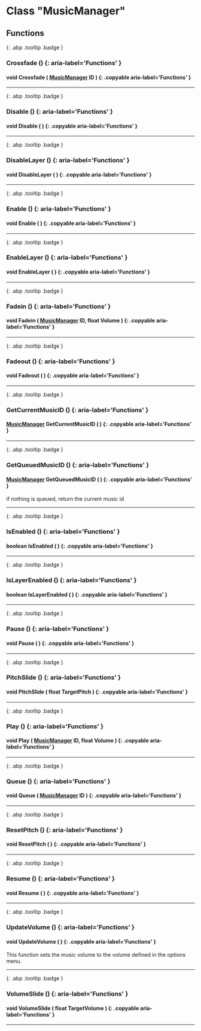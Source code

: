 # Class "MusicManager"
## Functions
[ ](#){: .abp .tooltip .badge }
### Crossfade () {: aria-label='Functions' }
#### void Crossfade ( [MusicManager](../MusicManager) ID ) {: .copyable aria-label='Functions' }

___ 
[ ](#){: .abp .tooltip .badge }
### Disable () {: aria-label='Functions' }
#### void Disable ( ) {: .copyable aria-label='Functions' }

___ 
[ ](#){: .abp .tooltip .badge }
### DisableLayer () {: aria-label='Functions' }
#### void DisableLayer ( ) {: .copyable aria-label='Functions' }

___ 
[ ](#){: .abp .tooltip .badge }
### Enable () {: aria-label='Functions' }
#### void Enable ( ) {: .copyable aria-label='Functions' }

___ 
[ ](#){: .abp .tooltip .badge }
### EnableLayer () {: aria-label='Functions' }
#### void EnableLayer ( ) {: .copyable aria-label='Functions' }

___ 
[ ](#){: .abp .tooltip .badge }
### Fadein () {: aria-label='Functions' }
#### void Fadein ( [MusicManager](../MusicManager) ID, float Volume ) {: .copyable aria-label='Functions' }

___ 
[ ](#){: .abp .tooltip .badge }
### Fadeout () {: aria-label='Functions' }
#### void Fadeout ( ) {: .copyable aria-label='Functions' }

___ 
[ ](#){: .abp .tooltip .badge }
### GetCurrentMusicID () {: aria-label='Functions' }
#### [MusicManager](../MusicManager) GetCurrentMusicID ( ) {: .copyable aria-label='Functions' }

___ 
[ ](#){: .abp .tooltip .badge }
### GetQueuedMusicID () {: aria-label='Functions' }
#### [MusicManager](../MusicManager) GetQueuedMusicID ( ) {: .copyable aria-label='Functions' }
if nothing is queued, return the current music id 
___ 
[ ](#){: .abp .tooltip .badge }
### IsEnabled () {: aria-label='Functions' }
#### boolean IsEnabled ( ) {: .copyable aria-label='Functions' }

___ 
[ ](#){: .abp .tooltip .badge }
### IsLayerEnabled () {: aria-label='Functions' }
#### boolean IsLayerEnabled ( ) {: .copyable aria-label='Functions' }

___ 
[ ](#){: .abp .tooltip .badge }
### Pause () {: aria-label='Functions' }
#### void Pause ( ) {: .copyable aria-label='Functions' }

___ 
[ ](#){: .abp .tooltip .badge }
### PitchSlide () {: aria-label='Functions' }
#### void PitchSlide ( float TargetPitch ) {: .copyable aria-label='Functions' }

___ 
[ ](#){: .abp .tooltip .badge }
### Play () {: aria-label='Functions' }
#### void Play ( [MusicManager](../MusicManager) ID, float Volume ) {: .copyable aria-label='Functions' }

___ 
[ ](#){: .abp .tooltip .badge }
### Queue () {: aria-label='Functions' }
#### void Queue ( [MusicManager](../MusicManager) ID ) {: .copyable aria-label='Functions' }

___ 
[ ](#){: .abp .tooltip .badge }
### ResetPitch () {: aria-label='Functions' }
#### void ResetPitch ( ) {: .copyable aria-label='Functions' }

___ 
[ ](#){: .abp .tooltip .badge }
### Resume () {: aria-label='Functions' }
#### void Resume ( ) {: .copyable aria-label='Functions' }

___ 
[ ](#){: .abp .tooltip .badge }
### UpdateVolume () {: aria-label='Functions' }
#### void UpdateVolume ( ) {: .copyable aria-label='Functions' }

This function sets the music volume to the volume defined in the options menu.
___ 
[ ](#){: .abp .tooltip .badge }
### VolumeSlide () {: aria-label='Functions' }
#### void VolumeSlide ( float TargetVolume ) {: .copyable aria-label='Functions' }

___ 
